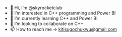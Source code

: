 - 👋 Hi, I’m @skyrocketclub
- 👀 I’m interested in C++ programming and Power BI
- 🌱 I’m currently learning C++ and Power BI
- 💞️ I’m looking to collaborate on C++
- 📫 How to reach me -> kitisugochukwu@gmail.com

<!---
skyrocketclub/skyrocketclub is a ✨ special ✨ repository because its `README.md` (this file) appears on your GitHub profile.
You can click the Preview link to take a look at your changes.
--->
